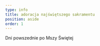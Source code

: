 ```yaml
---
type: info
title: adoracja najświętszego sakramentu
position: aside
order: 1
---
```


Dni powszednie po Mszy Świętej
